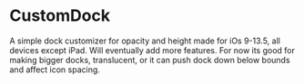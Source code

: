 # CustomDock

A simple dock customizer for opacity and height made for iOs 9-13.5, all devices except iPad.
Will eventually add more features. For now its good for making bigger docks, translucent, or it can push dock down below bounds and affect icon spacing.

